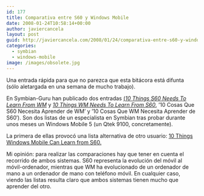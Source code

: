 ```yaml
---
id: 177
title: Comparativa entre S60 y Windows Mobile
date: 2008-01-24T10:58:14+00:00
author: javiercancela
layout: post
guid: http://javiercancela.com/2008/01/24/comparativa-entre-s60-y-windows-mobile/
categories:
  - symbian
  - windows-mobile
image: /images/obsolete.jpg
---
```

Una entrada rápida para que no parezca que esta bitácora está difunta (sólo aletargada en una semana de mucho trabajo).

En Symbian-Guru han publicado dos entradas [(_10 Things S60 Needs To Learn From WM_](http://www.symbian-guru.com/welcome/2008/01/10-things-s60-needs-to-learn-from-wm.html "(10 Things S60 Needs To Learn From WM") y [_10 Things WM Needs To Learn From S60_](http://www.symbian-guru.com/welcome/2008/01/10-things-wm-needs-to-learn-from-s60.html "10 Things WM Needs To Learn From S60"), &#8217;10 Cosas Que S60 Necesita Aprender de WM&#8217; y &#8217;10 Cosas Que WM Necesita Aprender de S60&#8242;). Son dos listas de un especialista en Symbian tras probar durante unos meses un Windows Mobile 5 (un Qtek 9100, concretamente).

La primera de ellas provocó una lista alternativa de otro usuario: [10 Things Windows Mobile Can Learn from S60.](http://www.jaganath.net/content/windows/10-things-windows-mobile-can-learn-from-s60/124 "10 Things Windows Mobile Can Learn from S60")

Mi opinión: para realizar las comparaciones hay que tener en cuenta el recorrido de ambos sistemas. S60 representa la evolución del móvil al móvil-ordenador, mientras que WM ha evolucionado de un ordenador de mano a un ordenador de mano con teléfono móvil. En cualquier caso, viendo las listas resulta claro que ambos sistemas tienen mucho que aprender del otro.